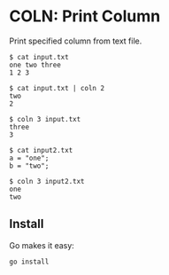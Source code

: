 # COLN: Print Column

Print specified column from text file.

```
$ cat input.txt
one two three
1 2 3

$ cat input.txt | coln 2
two
2 

$ coln 3 input.txt
three
3

$ cat input2.txt
a = "one";
b = "two";

$ coln 3 input2.txt
one
two
```

## Install

Go makes it easy:

    go install
